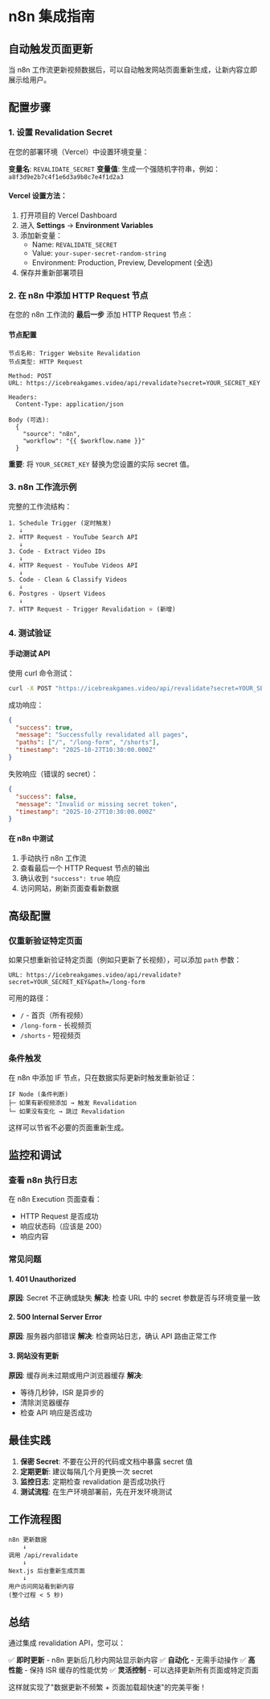 # n8n 集成指南

## 自动触发页面更新

当 n8n 工作流更新视频数据后，可以自动触发网站页面重新生成，让新内容立即展示给用户。

## 配置步骤

### 1. 设置 Revalidation Secret

在您的部署环境（Vercel）中设置环境变量：

**变量名**: `REVALIDATE_SECRET`
**变量值**: 生成一个强随机字符串，例如：`a8f3d9e2b7c4f1e6d3a9b8c7e4f1d2a3`

#### Vercel 设置方法：
1. 打开项目的 Vercel Dashboard
2. 进入 **Settings** → **Environment Variables**
3. 添加新变量：
   - Name: `REVALIDATE_SECRET`
   - Value: `your-super-secret-random-string`
   - Environment: Production, Preview, Development (全选)
4. 保存并重新部署项目

### 2. 在 n8n 中添加 HTTP Request 节点

在您的 n8n 工作流的 **最后一步** 添加 HTTP Request 节点：

#### 节点配置

```
节点名称: Trigger Website Revalidation
节点类型: HTTP Request

Method: POST
URL: https://icebreakgames.video/api/revalidate?secret=YOUR_SECRET_KEY

Headers:
  Content-Type: application/json

Body (可选):
  {
    "source": "n8n",
    "workflow": "{{ $workflow.name }}"
  }
```

**重要**: 将 `YOUR_SECRET_KEY` 替换为您设置的实际 secret 值。

### 3. n8n 工作流示例

完整的工作流结构：

```
1. Schedule Trigger (定时触发)
   ↓
2. HTTP Request - YouTube Search API
   ↓
3. Code - Extract Video IDs
   ↓
4. HTTP Request - YouTube Videos API
   ↓
5. Code - Clean & Classify Videos
   ↓
6. Postgres - Upsert Videos
   ↓
7. HTTP Request - Trigger Revalidation ⭐ (新增)
```

### 4. 测试验证

#### 手动测试 API

使用 curl 命令测试：

```bash
curl -X POST "https://icebreakgames.video/api/revalidate?secret=YOUR_SECRET_KEY"
```

成功响应：
```json
{
  "success": true,
  "message": "Successfully revalidated all pages",
  "paths": ["/", "/long-form", "/shorts"],
  "timestamp": "2025-10-27T10:30:00.000Z"
}
```

失败响应（错误的 secret）：
```json
{
  "success": false,
  "message": "Invalid or missing secret token",
  "timestamp": "2025-10-27T10:30:00.000Z"
}
```

#### 在 n8n 中测试

1. 手动执行 n8n 工作流
2. 查看最后一个 HTTP Request 节点的输出
3. 确认收到 `"success": true` 响应
4. 访问网站，刷新页面查看新数据

## 高级配置

### 仅重新验证特定页面

如果只想重新验证特定页面（例如只更新了长视频），可以添加 `path` 参数：

```
URL: https://icebreakgames.video/api/revalidate?secret=YOUR_SECRET_KEY&path=/long-form
```

可用的路径：
- `/` - 首页（所有视频）
- `/long-form` - 长视频页
- `/shorts` - 短视频页

### 条件触发

在 n8n 中添加 IF 节点，只在数据实际更新时触发重新验证：

```
IF Node (条件判断)
├─ 如果有新视频添加 → 触发 Revalidation
└─ 如果没有变化 → 跳过 Revalidation
```

这样可以节省不必要的页面重新生成。

## 监控和调试

### 查看 n8n 执行日志

在 n8n Execution 页面查看：
- HTTP Request 是否成功
- 响应状态码（应该是 200）
- 响应内容

### 常见问题

#### 1. 401 Unauthorized

**原因**: Secret 不正确或缺失
**解决**: 检查 URL 中的 secret 参数是否与环境变量一致

#### 2. 500 Internal Server Error

**原因**: 服务器内部错误
**解决**: 检查网站日志，确认 API 路由正常工作

#### 3. 网站没有更新

**原因**: 缓存尚未过期或用户浏览器缓存
**解决**:
- 等待几秒钟，ISR 是异步的
- 清除浏览器缓存
- 检查 API 响应是否成功

## 最佳实践

1. **保密 Secret**: 不要在公开的代码或文档中暴露 secret 值
2. **定期更新**: 建议每隔几个月更换一次 secret
3. **监控日志**: 定期检查 revalidation 是否成功执行
4. **测试流程**: 在生产环境部署前，先在开发环境测试

## 工作流程图

```
n8n 更新数据
    ↓
调用 /api/revalidate
    ↓
Next.js 后台重新生成页面
    ↓
用户访问网站看到新内容
(整个过程 < 5 秒)
```

## 总结

通过集成 revalidation API，您可以：

✅ **即时更新** - n8n 更新后几秒内网站显示新内容
✅ **自动化** - 无需手动操作
✅ **高性能** - 保持 ISR 缓存的性能优势
✅ **灵活控制** - 可以选择更新所有页面或特定页面

这样就实现了"数据更新不频繁 + 页面加载超快速"的完美平衡！
